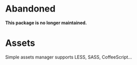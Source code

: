 # Abandoned

**This package is no longer maintained.**

# Assets

Simple assets manager supports LESS, SASS, CoffeeScript...
